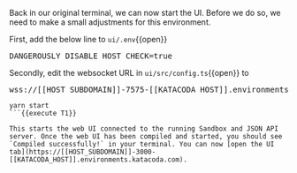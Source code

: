 Back in our original terminal, we can now start the UI. Before we do so, we need to make a small adjustments for this environment.

First, add the below line to `ui/.env`{{open}}

<pre class="file" data-target="clipboard">DANGEROUSLY_DISABLE_HOST_CHECK=true
</pre>

Secondly, edit the websocket URL in `ui/src/config.ts`{{open}} to 

<pre class="file" data-target="clipboard">wss://[[HOST_SUBDOMAIN]]-7575-[[KATACODA_HOST]].environments.katacoda.com/</pre>

```
yarn start
```{{execute T1}}

This starts the web UI connected to the running Sandbox and JSON API server. Once the web UI has been compiled and started, you should see `Compiled successfully!` in your terminal. You can now [open the UI tab](https://[[HOST_SUBDOMAIN]]-3000-[[KATACODA_HOST]].environments.katacoda.com). 
